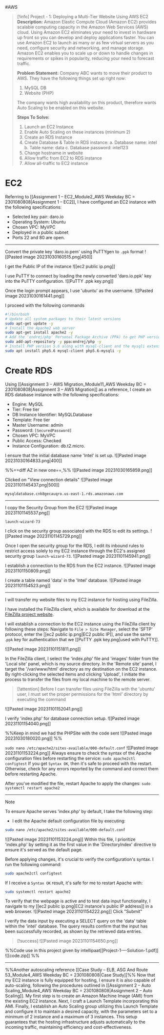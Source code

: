 #AWS

> [!info] Project - 1: Deploying a Multi-Tier Website Using AWS EC2
> **Description:** 
> Amazon Elastic Compute Cloud (Amazon EC2) provides scalable computing capacity in the Amazon Web Services (AWS) cloud. Using Amazon EC2 eliminates your need to invest in hardware up front so you can develop and deploy applications faster. You can use Amazon EC2 to launch as many or as few virtual servers as you need, configure security and networking, and manage storage. Amazon EC2 enables you to scale up or down to handle changes in requirements or spikes in popularity, reducing your need to forecast traffic. 
> 
> **Problem Statement:** 
> Company ABC wants to move their product to AWS. They have the following things set up right now: 
> 1. MySQL DB 
> 2. Website (PHP) 
> 
> The company wants high availability on this product, therefore wants Auto Scaling to be enabled on this website. 
> 
> **Steps To Solve:** 
> 1. Launch an EC2 Instance 
> 2. Enable Auto Scaling on these instances (minimum 2) 
> 3. Create an RDS Instance 
> 4. Create Database & Table in RDS instance: 
>    a. Database name: intel 
>    b. Table name: data 
>    c. Database password: intel123 
> 5. Change hostname in website 
> 6. Allow traffic from EC2 to RDS instance 
> 7. Allow all-traffic to EC2 instance

# EC2

Referring to [[Assignment 1 – EC2_Module2_AWS Weekday BC = 2301080808|Assignment 1 – EC2]], I have configured an EC2 instance with the following specifications:

- Selected key pair: daro.io
- Operating System: Ubuntu
- Chosen VPC: MyVPC
- Deployed in a public subnet
- Ports 22 and 80 are open.

---
Convert the private key 'daro.io.pem' using PuTTYgen to `.ppk` format
![[Pasted image 20231030160515.png|450]]

I get the Public IP of the instance
![[ec2 public ip.png]]


I use PuTTY to connect by loading the newly converted 'daro.io.ppk' key into the PuTTY configuration.
![[PuTTY .ppk key.png]]

Once the login prompt appears, I use 'ubuntu' as the username.
![[Pasted image 20231030161441.png]]

I proceed with the following commands
```bash
#!/bin/bash
# Update all system packages to their latest versions
sudo apt-get update -y
# Install the Apache2 web server
sudo apt-get install apache2 -y
# Add the 'ondrej/php' Personal Package Archive (PPA) to get PHP versions not provided in standard Ubuntu repositories
sudo add-apt-repository -y ppa:ondrej/php -y
# Install PHP version 5.6 along with mysql-client and the mysqli extension for PHP
sudo apt install php5.6 mysql-client php5.6-mysqli -y
```


# Create RDS
Using [[Assignment 3 – AWS Migration_Module11_AWS Weekday BC = 2301080808|Assignment 3 – AWS Migration]] as a reference, I create an RDS database instance with the following specifications:

- Engine: MySQL
- Tier: Free tier
- DB Instance Identifier: MySQLDatabase
- Template: Free tier
- Master Username: admin
- Password: `[SecuredPassword]`
- Chosen VPC: MyVPC
- Public Access: Checked
- Instance Configuration: db.t2.micro.

I ensure that the initial database name 'Intel' is set up.
![[Pasted image 20231030164833.png|400]]

%%==diff AZ in new one==,%%
![[Pasted image 20231030165859.png]]

Clicked on "View connection details"
![[Pasted image 20231101145437.png|500]]

```
mysqldatabase.cnk8gecauqro.us-east-1.rds.amazonaws.com
```

---
I copy the Security Group from the EC2
![[Pasted image 20231101145537.png]]
```
launch-wizard-73
```

I click on the security group associated with the RDS to edit its settings.
![[Pasted image 20231101145729.png]]

Once I open the security group for the RDS, I edit its inbound rules to restrict access solely to my EC2 instance through the EC2's assigned security group `launch-wizard-73`.
![[Pasted image 20231101145941.png]]

I establish a connection to the RDS from the EC2 instance.
![[Pasted image 20231101150809.png]]

I create a table named 'data' in the 'Intel' database.
![[Pasted image 20231101154523.png]]

---

I will transfer my website files to my EC2 instance for hosting using FileZilla.

I have installed the FileZilla client, which is available for download at the [FileZilla project website](https://filezilla-project.org/download.php#close).

I will establish a connection to the EC2 instance using the FileZilla client by following these steps: Navigate to `File > Site Manager`, select the 'SFTP' protocol, enter the [[ec2 public ip.png|EC2 public IP]], and use the same .`ppk` key for authentication that we [[PuTTY .ppk key.png|used with PuTTY]].

![[Pasted image 20231101151811.png]]

In the FileZilla client, I select the 'index.php' file and 'images' folder from the 'Local site' panel, which is my source directory. In the 'Remote site' panel, I target the '/var/www/html' directory as my destination on the EC2 instance. By right-clicking the selected items and clicking 'Upload', I initiate the process to transfer the files from my local machine to the remote server.

> [!attention]
> Before I can transfer files using FileZilla with the 'ubuntu' user, I must set the proper permissions for the 'html' directory by executing the command

![[Pasted image 20231101152041.png]]

I verify 'index.php' for database connection setup.
![[Pasted image 20231101154040.png]]

%%Keep in mind we had the PHPSite with the code sent
![[Pasted image 20231030180020.png]]
%%


`sudo nano /etc/apache2/sites-available/000-default.conf`
![[Pasted image 20231101153224.png]]
Always ensure to check the syntax of the Apache configuration files before restarting the service:
`sudo apache2ctl configtest`
If you get `Syntax OK`, then it's safe to proceed with the restart. Otherwise, check for any errors reported by the command and correct them before restarting Apache.

After you've modified the file, restart Apache to apply the changes:
`sudo systemctl restart apache2`

---

> [!NOTE]
> To ensure Apache serves 'index.php' by default, I take the following step:
> 
> - I edit the Apache default configuration file by executing:
> ```bash
> sudo nano /etc/apache2/sites-available/000-default.conf
> ```
> ![[Pasted image 20231101153224.png]]
> Within this file, I prioritize 'index.php' by setting it as the first value in the 'DirectoryIndex' directive to ensure it's served as the default page.
> 
> Before applying changes, it's crucial to verify the configuration's syntax. I run the following command:
> ```bash
> sudo apache2ctl configtest
> ```
> 
> If I receive a `Syntax OK` result, it's safe for me to restart Apache with:
> ```bash
> sudo systemctl restart apache2
> ```
> 

To verify that the webpage is active and to test data input functionality, I navigate to my [[ec2 public ip.png|EC2 instance's public IP address]] in a web browser.
![[Pasted image 20231101154222.png]]
Click "Submit" 


I verify the data input by executing a SELECT query on the 'data' table within the 'intel' database. The query results confirm that the input has been successfully recorded, as shown by the retrieved data entries.

> [!success]
> ![[Pasted image 20231101154650.png]]

%%Code use in this project given by intellipaat[[Project-1-–-Solution-1.pdf]]
![[code.zip]]
%%

---

%%Another autoscaling reference [[Case Study – ELB, ASG And Route 53_Module4_AWS Weekday BC = 2301080808|Case Study]]%%
Now that my EC2 instance is fully equipped for hosting, I ensure it is also capable of auto-scaling, following the procedures outlined in [[Assignment 2 – Auto Scaling_Module4_AWS Weekday BC = 2301080808|Assignment 2 – Auto Scaling]]. My first step is to create an Amazon Machine Image (AMI) from the existing EC2 instance. Next, I craft a Launch Template incorporating this AMI. Finally, I establish an Auto Scaling group utilizing this Launch Template and configure it to maintain a desired capacity, with the parameters set to a minimum of 2 instance and a maximum of 3 instances. This setup guarantees that the hosting infrastructure adjusts automatically to the incoming traffic, maintaining efficiency and cost-effectiveness.